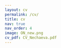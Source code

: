 ```yaml
---
layout: cv
permalink: /cv/
title: cv
nav: true
nav_order: 4
image: ON_new.png
cv_pdf: CV_Nechaeva.pdf
---
```

